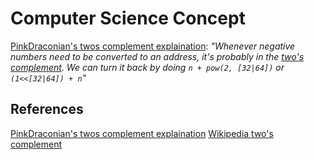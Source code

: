 # Computer Science Concept





[PinkDraconian's twos complement explaination](https://github.com/PinkDraconian/InfoSecCheatSheets/tree/master/binary): *"Whenever negative numbers need to be converted to an address, it's probably in the [two's complement](https://en.wikipedia.org/wiki/Two's_complement). We can turn it back by doing `n + pow(2, [32|64])` or `(1<<[32|64]) + n`"*


## References

[PinkDraconian's twos complement explaination](https://github.com/PinkDraconian/InfoSecCheatSheets/tree/master/binary)
[Wikipedia two's complement](https://en.wikipedia.org/wiki/Two's_complement)
